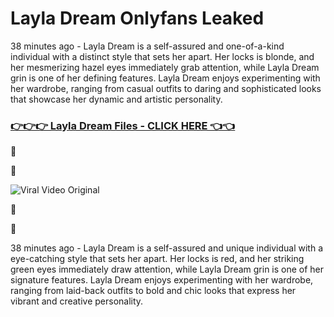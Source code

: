 # Layla Dream Onlyfans Leaked

<p>38 minutes ago - Layla Dream is a self-assured and one-of-a-kind individual with a distinct style that sets her apart. Her locks is blonde, and her mesmerizing hazel eyes immediately grab attention, while Layla Dream grin is one of her defining features. Layla Dream enjoys experimenting with her wardrobe, ranging from casual outfits to daring and sophisticated looks that showcase her dynamic and artistic personality.</p><p>
<h3><a href="https://fansleaks.com-getfree.pro/layla-dream" rel="nofollow">👉👉👉 Layla Dream Files - CLICK HERE 👈👈</a></h3>
<p>🔻</p>
<p>🔻</p> <p>
<a href="https://fansleaks.com-getfree.pro/layla-dream" rel="nofollow"><img src="https://i.imgur.com/0ZbtXZ5.gif" alt="Viral Video Original" style="max-width: 100%; display: inline-block;" data-target="animated-image.originalImage"></a>
<p>🔻</p>
<p>🔻</p> <p>38 minutes ago - Layla Dream is a self-assured and unique individual with a eye-catching style that sets her apart. Her locks is red, and her striking green eyes immediately draw attention, while Layla Dream grin is one of her signature features. Layla Dream enjoys experimenting with her wardrobe, ranging from laid-back outfits to bold and chic looks that express her vibrant and creative personality.</p>